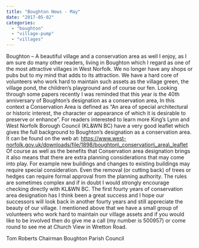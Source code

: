 ```yaml
---
title: "Boughton News - May"
date: "2017-05-02"
categories: 
  - "boughton"
  - "village-pump"
  - "villages"
---
```


Boughton – A beautiful village and a conservation area as well I enjoy, as I am sure do many other readers, living in Boughton which I regard as one of the most attractive villages in West Norfolk. We no longer have any shops or pubs but to my mind that adds to its attraction. We have a hard core of volunteers who work hard to maintain such assets as the village green, the village pond, the children’s playground and of course our fen. Looking through some papers recently I was reminded that this year is the 40th anniversary of Boughton’s designation as a conservation area, In this context a Conservation Area is defined as “An area of special architectural or historic interest, the character or appearance of which it is desirable to preserve or enhance”. For readers interested to learn more King’s Lynn and West Norfolk Borough Council (KL&WN BC) have a very good leaflet which gives the full background to Boughton’s designation as a conservation area. It can be found on the web at: https://www.west-norfolk.gov.uk/downloads/file/1898/boughton\_conservation\_area\_leaflet Of course as well as the benefits that Conservation area designation brings it also means that there are extra planning considerations that may come into play. For example new buildings and changes to existing buildings may require special consideration. Even the removal (or cutting back) of trees or hedges can require formal approval from the planning authority. The rules are sometimes complex and if in doubt I would strongly encourage checking directly with KL&WN BC. The first fourty years of conservation area designation has I think been a great success and I hope our successors will look back in another fourty years and still appreciate the beauty of our village. I mentioned above that we have a small group of volunteers who work hard to maintain our village assets and if you would like to be involved then do give me a call (my number is 500957) or come round to see me at Church View in Wretton Road.

Tom Roberts Chairman Boughton Parish Council

